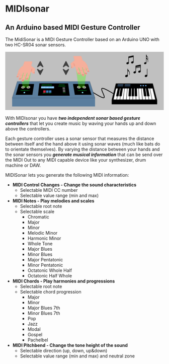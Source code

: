 # MIDIsonar
## An Arduino based MIDI Gesture Controller 
The MidiSonar is a MIDI Gesture Controller based on an Arduino UNO with two HC-SR04 sonar sensors.

![MIDIsonar Welcome](https://github.com/PaulGoes/MIDIsonar/blob/master/Images/MIDIsonar%20Usage.png)

With MIDIsonar you have ***two independent sonar based gesture controllers*** that let you create music by waving your hands up and down above the controllers.

Each gesture controller uses a sonar sensor that measures the distance between itself and the hand above it using sonar waves (much like bats do to orientate themselves). By varying the distance between your hands and the sonar sensors you ***generate musical information*** that can be send over the MIDI Out to any MIDI capable device like your synthesizer, drum machine or DAW.

MIDISonar lets you generate the following MIDI information:

- **MIDI Control Changes - Change the sound characteristics**
    - Selectable MIDI CC number
    - Selectable value range (min and max)
- **MIDI Notes - Play melodies and scales**
    - Selectable root note
    - Selectable scale
      - Chromatic
      - Major
      - Minor
      - Melodic Minor
      - Harmonic Minor
      - Whole Tone
      - Major Blues
      - Minor Blues
      - Major Pentatonic
      - Minor Pentatonic
      - Octatonic Whole Half
      - Octatonic Half Whole
- **MIDI Chords - Play harmonies and progressions**
    - Selectable root note
    - Selectable chord progression
      - Major
      - Minor
      - Major Blues 7th
      - Minor Blues 7th
      - Pop
      - Jazz
      - Modal
      - Gospel
      - Pachelbel  
- **MIDI Pitchbend - Change the tone height of the sound**
    - Selectable direction (up, down, up&down)
    - Selectable value range (min and max) and neutral zone 

